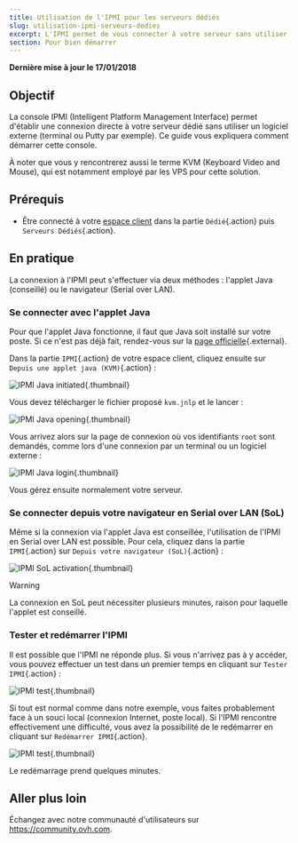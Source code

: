 ```yaml
---
title: Utilisation de l'IPMI pour les serveurs dédiés
slug: utilisation-ipmi-serveurs-dedies
excerpt: L'IPMI permet de vous connecter à votre serveur sans utiliser un logiciel externe
section: Pour bien démarrer
---
```


**Dernière mise à jour le 17/01/2018**

## Objectif

La console IPMI (Intelligent Platform Management Interface) permet d'établir une connexion directe à votre serveur dédié sans utiliser un logiciel externe (terminal ou Putty par exemple). Ce guide vous expliquera comment démarrer cette console.

À noter que vous y rencontrerez aussi le terme KVM (Keyboard Video and Mouse), qui est notamment employé par les VPS pour cette solution.

## Prérequis

- Être connecté à votre [espace client](https://www.ovh.com/auth/?action=gotomanager) dans la partie `Dédié`{.action} puis `Serveurs Dédiés`{.action}.

## En pratique

La connexion à l'IPMI peut s'effectuer via deux méthodes : l'applet Java (conseillé) ou le navigateur (Serial over LAN).

### Se connecter avec l'applet Java

Pour que l'applet Java fonctionne, il faut que Java soit installé sur votre poste. Si ce n'est pas déjà fait, rendez-vous sur la [page officielle](https://www.java.com/fr/download/){.external}.

Dans la partie `IPMI`{.action} de votre espace client, cliquez ensuite sur `Depuis une applet java (KVM)`{.action} :

![IPMI Java initiated](images/java_ipmi_initiate.png){.thumbnail}

Vous devez télécharger le fichier proposé `kvm.jnlp` et le lancer :

![IPMI Java opening](images/java_ipmi_activation.png){.thumbnail}

Vous arrivez alors sur la page de connexion où vos identifiants `root` sont demandés, comme lors d'une connexion par un terminal ou un logiciel externe :

![IPMI Java login](images/java_ipmi_login.png){.thumbnail}

Vous gérez ensuite normalement votre serveur.

### Se connecter depuis votre navigateur en Serial over LAN (SoL)

Même si la connexion via l'applet Java est conseillée, l'utilisation de l'IPMI en Serial over LAN est possible. Pour cela, cliquez dans la partie `IPMI`{.action} sur `Depuis votre navigateur (SoL)`{.action} :

![IPMI SoL activation](images/sol_ipmi_activation.png){.thumbnail}

> [!warning]
>
> La connexion en SoL peut nécessiter plusieurs minutes, raison pour laquelle l'applet est conseillé.
>

### Tester et redémarrer l'IPMI

Il est possible que l'IPMI ne réponde plus. Si vous n'arrivez pas à y accéder, vous pouvez effectuer un test dans un premier temps en cliquant sur `Tester IPMI`{.action} :

![IPMI test](images/ipmi_test.png){.thumbnail}

Si tout est normal comme dans notre exemple, vous faites probablement face à un souci local (connexion Internet, poste local). Si l'IPMI rencontre effectivement une difficulté, vous avez la possibilité de le redémarrer en cliquant sur `Redémarrer IPMI`{.action}.

![IPMI test](images/ipmi_reboot.png){.thumbnail}

Le redémarrage prend quelques minutes.

## Aller plus loin

Échangez avec notre communauté d'utilisateurs sur <https://community.ovh.com>.